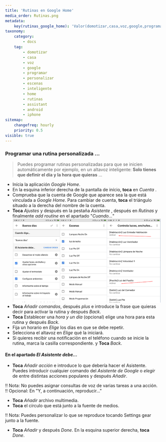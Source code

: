 ```yaml
---
title: 'Rutinas en Google Home'
media_order: Rutinas.png
metadata:
    key(rutinas_google_home): 'Valor(domotizar,casa,voz,google,programar,personalizar,escenas,inteligente,home,rutinas,assistant,android,iphone)'
taxonomy:
    category:
        - docs
    tag:
        - domotizar
        - casa
        - voz
        - google
        - programar
        - personalizar
        - escenas
        - inteligente
        - home
        - rutinas
        - assistant
        - android
        - iphone
sitemap:
    changefreq: hourly
    priority: 0.5
visible: true
---
```


### Programar una rutina personalizada ...
> Puedes programar rutinas personalizadas para que se inicien automáticamente por ejemplo, en un altavoz inteligente: **Solo tienes que definir el día y la hora que quieras** ...

+ Inícia la aplicación _Google Home_.
+ En la esquina inferior derecha de la pantalla de início, **toca** en _Cuenta_ .
+ Comprueba que la cuenta de Google que aparece sea la que está vinculada a _Google Home_.  Para cambiar de cuenta, **toca** el triángulo situado a la derecha del nombre de la cuenta.
+ **Toca** _Ajustes_ y después en la pestaña _Asistente_ , después en _Rutinas_ y finalmente _add routine_ en el apartado "_Cuando..._"
![](Rutinas.png)
+ **Toca** _Añadir comandos_, después _plus_ e introduce la frase que quieras decir para activar la rutina y después _Back_.<br />
+ **Toca** Establecer una _hora y un día_ (opcional) elige una hora para esta rutina y después _Back_.<br />
+ Fija un horario en _Elige_ los días en que se debe repetir.<br />
+ Selecciona el altavoz en _Elige_ qué la iniciará.<br />
+ Si quieres recibir una notificación en el teléfono cuando se inicie la rutina, marca la casilla correspondiente. y **Toca** _Back_.<br />

#### En el apartado _El Asistente debe..._

+ **Toca** _Añadir acción_ e introduce lo que debería hacer el Asistente. Puedes introducir cualquier comando del _Asistente de Google_ o _elegir_ de entre distintas acciones populares y después _Añadir_.

!! Nota: No puedes asignar consultas de voz de varias tareas a una acción.
!! Opcional: En "Y, a continuación, reproducir..."

+ **Toca** _Añadir_ archivo multimedia.
+ **Toca** el círculo que está junto a la fuente de medios.

!! Nota: Puedes personalizar lo que se reproduce tocando Settings gear junto a la fuente.

+ **Toca** _Añadir_ y después _Done_. En la esquina superior derecha, **toca** _Done_.